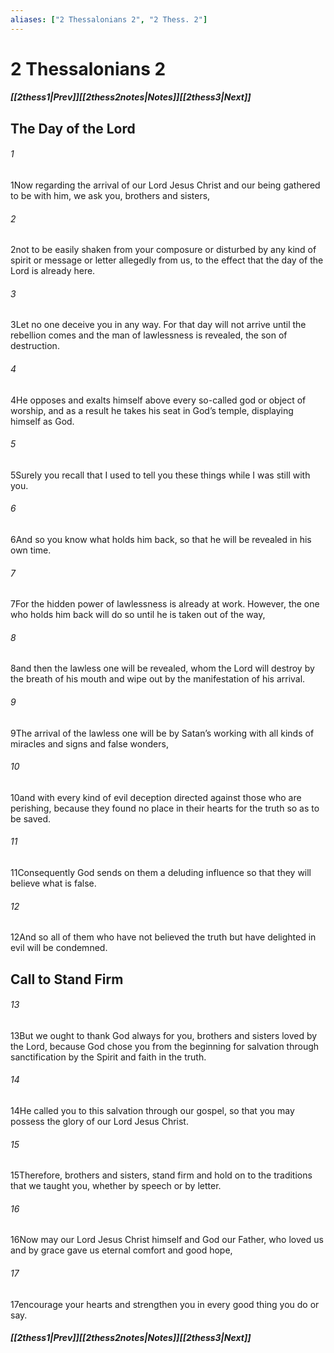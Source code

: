 ```yaml
---
aliases: ["2 Thessalonians 2", "2 Thess. 2"]
---
```

# 2 Thessalonians 2
##### <span class=arrow-left></span>[[2thess1|Prev]]<span class=navigation-separator></span>[[2thess2notes|Notes]]<span class=navigation-separator></span>[[2thess3|Next]]<span class=arrow-right></span>
## The Day of the Lord
###### 1
<span class=verse-first>1</span>Now regarding the arrival of our Lord Jesus Christ and our being gathered to be with him, we ask you, brothers and sisters,
###### 2
<span class=verse-body>2</span>not to be easily shaken from your composure or disturbed by any kind of spirit or message or letter allegedly from us, to the effect that the day of the Lord is already here.
###### 3
<span class=verse-body>3</span>Let no one deceive you in any way. For that day will not arrive until the rebellion comes and the man of lawlessness is revealed, the son of destruction.
###### 4
<span class=verse-body>4</span>He opposes and exalts himself above every so-called god or object of worship, and as a result he takes his seat in God’s temple, displaying himself as God.
###### 5
<span class=verse-body>5</span>Surely you recall that I used to tell you these things while I was still with you.
###### 6
<span class=verse-body>6</span>And so you know what holds him back, so that he will be revealed in his own time.
###### 7
<span class=verse-body>7</span>For the hidden power of lawlessness is already at work. However, the one who holds him back will do so until he is taken out of the way,
###### 8
<span class=verse-body>8</span>and then the lawless one will be revealed, whom the Lord will destroy by the breath of his mouth and wipe out by the manifestation of his arrival.
###### 9
<span class=verse-body>9</span>The arrival of the lawless one will be by Satan’s working with all kinds of miracles and signs and false wonders,
###### 10
<span class=verse-body>10</span>and with every kind of evil deception directed against those who are perishing, because they found no place in their hearts for the truth so as to be saved.
###### 11
<span class=verse-body>11</span>Consequently God sends on them a deluding influence so that they will believe what is false.
###### 12
<span class=verse-body>12</span>And so all of them who have not believed the truth but have delighted in evil will be condemned.
## Call to Stand Firm
###### 13
<span class=verse-first>13</span>But we ought to thank God always for you, brothers and sisters loved by the Lord, because God chose you from the beginning for salvation through sanctification by the Spirit and faith in the truth.
###### 14
<span class=verse-body>14</span>He called you to this salvation through our gospel, so that you may possess the glory of our Lord Jesus Christ.
###### 15
<span class=verse-body>15</span>Therefore, brothers and sisters, stand firm and hold on to the traditions that we taught you, whether by speech or by letter.
<div class=paragraph-break></div>

###### 16
<span class=verse-first>16</span>Now may our Lord Jesus Christ himself and God our Father, who loved us and by grace gave us eternal comfort and good hope,
###### 17
<span class=verse-body>17</span>encourage your hearts and strengthen you in every good thing you do or say.
##### <span class=arrow-left></span>[[2thess1|Prev]]<span class=navigation-separator></span>[[2thess2notes|Notes]]<span class=navigation-separator></span>[[2thess3|Next]]<span class=arrow-right></span>